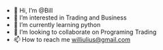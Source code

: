 - 👋 Hi, I’m @Bill
- 👀 I’m interested in Trading and Business
- 🌱 I’m currently learning python
- 💞️ I’m looking to collaborate on Programing Trading
- 📫 How to reach me williulius@gmail.com
<!---
WillamII/WillamII is a ✨ special ✨ repository because its `README.md` (this file) appears on your GitHub profile.
You can click the Preview link to take a look at your changes.
--->
